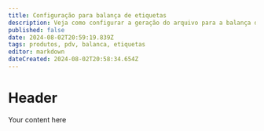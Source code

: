 ```yaml
---
title: Configuração para balança de etiquetas
description: Veja como configurar a geração do arquivo para a balança de etiquetas com o código do produto com 6 dígitos.
published: false
date: 2024-08-02T20:59:19.839Z
tags: produtos, pdv, balanca, etiquetas
editor: markdown
dateCreated: 2024-08-02T20:58:34.654Z
---
```


# Header
Your content here